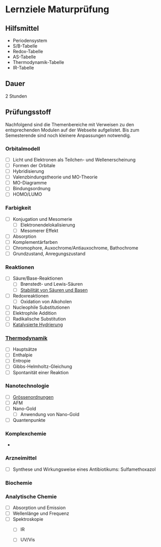 # Lernziele Maturprüfung

## Hilfsmittel

* Periodensystem
* S/B-Tabelle
* Redox-Tabelle
* AS-Tabelle
* Thermodynamik-Tabelle
* IR-Tabelle

## Dauer

2 Stunden

## Prüfungsstoff

Nachfolgend sind die Themenbereiche mit Verweisen zu den entsprechenden Modulen auf der Webseite aufgelistet. Bis zum Semesterende sind noch kleinere Anpassungen notwendig.

### Orbitalmodell

* [ ] Licht und Elektronen als Teilchen- und Wellenerscheinung
* [ ] Formen der Orbitale
* [ ] Hybridisierung
* [ ] Valenzbindungstheorie und MO-Theorie
* [ ] MO-Diagramme
* [ ] Bindungsordnung
* [ ] HOMO/LUMO

### Farbigkeit

* [ ] Konjugation und Mesomerie
  * [ ] Elektronendelokalisierung
  * [ ] Mesomerer Effekt
* [ ] Absorption
* [ ] Komplementärfarben
* [ ] Chromophore, Auxochrome/Antiauxochrome, Bathochrome
* [ ] Grundzustand, Anregungszustand

### Reaktionen

* [ ] Säure/Base-Reaktionen
  * [ ] Brønstedt- und Lewis-Säuren
  * [ ] [Stabilität von Säuren und Basen](../stabilitaet-von-saeuren-und-basen/)
* [ ] Redoxreaktionen
  * [ ] Oxidation von Alkoholen
* [ ] Nucleophile Substitutionen
* [ ] Elektrophile Addition
* [ ] Radikalische Substitution
* [ ] [Katalysierte Hydrierung](../synthesen/synthese-von-rheosmin-himbeerketon/katalysierte-hydrierung.md)

### [Thermodynamik](../thermodynamik/)

* [ ] Hauptsätze
* [ ] Enthalpie
* [ ] Entropie
* [ ] Gibbs-Helmholtz-Gleichung
* [ ] Spontanität einer Reaktion

### Nanotechnologie

* [ ] [Grössenordnungen](../nanotechnologie/groessenordnungen.md)
* [ ] AFM
* [ ] Nano-Gold
  * [ ] Anwendung von Nano-Gold
* [ ] Quantenpunkte

### Komplexchemie

*

### Arzneimittel

* [ ] Synthese und Wirkungsweise eines Antibiotikums: Sulfamethoxazol

### Biochemie

### Analytische Chemie

* [ ] Absorption und Emission
* [ ] Wellenlänge und Frequenz
* [ ] Spektroskopie
  * [ ] IR
  * [ ] UV/Vis



